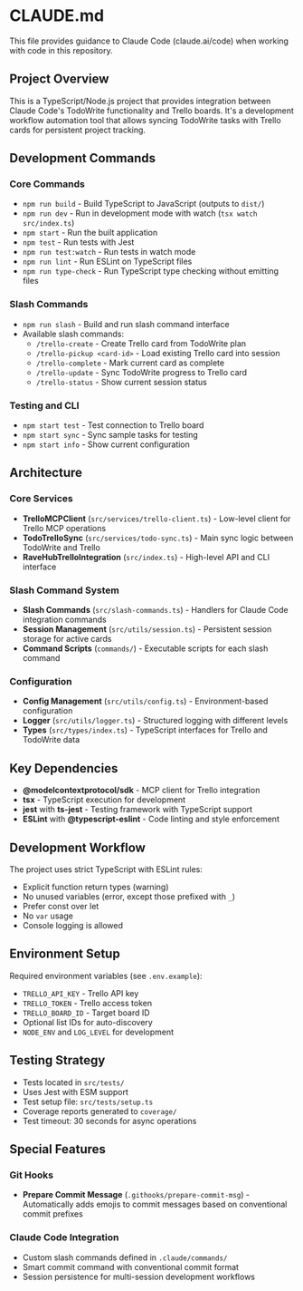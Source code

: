 # CLAUDE.md

This file provides guidance to Claude Code (claude.ai/code) when working with code in this repository.

## Project Overview

This is a TypeScript/Node.js project that provides integration between Claude Code's TodoWrite functionality and Trello boards. It's a development workflow automation tool that allows syncing TodoWrite tasks with Trello cards for persistent project tracking.

## Development Commands

### Core Commands
- `npm run build` - Build TypeScript to JavaScript (outputs to `dist/`)
- `npm run dev` - Run in development mode with watch (`tsx watch src/index.ts`)
- `npm start` - Run the built application
- `npm test` - Run tests with Jest
- `npm run test:watch` - Run tests in watch mode
- `npm run lint` - Run ESLint on TypeScript files
- `npm run type-check` - Run TypeScript type checking without emitting files

### Slash Commands
- `npm run slash` - Build and run slash command interface
- Available slash commands:
  - `/trello-create` - Create Trello card from TodoWrite plan
  - `/trello-pickup <card-id>` - Load existing Trello card into session
  - `/trello-complete` - Mark current card as complete
  - `/trello-update` - Sync TodoWrite progress to Trello card
  - `/trello-status` - Show current session status

### Testing and CLI
- `npm start test` - Test connection to Trello board
- `npm start sync` - Sync sample tasks for testing
- `npm start info` - Show current configuration

## Architecture

### Core Services
- **TrelloMCPClient** (`src/services/trello-client.ts`) - Low-level client for Trello MCP operations
- **TodoTrelloSync** (`src/services/todo-sync.ts`) - Main sync logic between TodoWrite and Trello
- **RaveHubTrelloIntegration** (`src/index.ts`) - High-level API and CLI interface

### Slash Command System
- **Slash Commands** (`src/slash-commands.ts`) - Handlers for Claude Code integration commands
- **Session Management** (`src/utils/session.ts`) - Persistent session storage for active cards
- **Command Scripts** (`commands/`) - Executable scripts for each slash command

### Configuration
- **Config Management** (`src/utils/config.ts`) - Environment-based configuration
- **Logger** (`src/utils/logger.ts`) - Structured logging with different levels
- **Types** (`src/types/index.ts`) - TypeScript interfaces for Trello and TodoWrite data

## Key Dependencies

- **@modelcontextprotocol/sdk** - MCP client for Trello integration
- **tsx** - TypeScript execution for development
- **jest** with **ts-jest** - Testing framework with TypeScript support
- **ESLint** with **@typescript-eslint** - Code linting and style enforcement

## Development Workflow

The project uses strict TypeScript with ESLint rules:
- Explicit function return types (warning)
- No unused variables (error, except those prefixed with `_`)
- Prefer const over let
- No `var` usage
- Console logging is allowed

## Environment Setup

Required environment variables (see `.env.example`):
- `TRELLO_API_KEY` - Trello API key
- `TRELLO_TOKEN` - Trello access token
- `TRELLO_BOARD_ID` - Target board ID
- Optional list IDs for auto-discovery
- `NODE_ENV` and `LOG_LEVEL` for development

## Testing Strategy

- Tests located in `src/tests/`
- Uses Jest with ESM support
- Test setup file: `src/tests/setup.ts`
- Coverage reports generated to `coverage/`
- Test timeout: 30 seconds for async operations

## Special Features

### Git Hooks
- **Prepare Commit Message** (`.githooks/prepare-commit-msg`) - Automatically adds emojis to commit messages based on conventional commit prefixes

### Claude Code Integration
- Custom slash commands defined in `.claude/commands/`
- Smart commit command with conventional commit format
- Session persistence for multi-session development workflows
